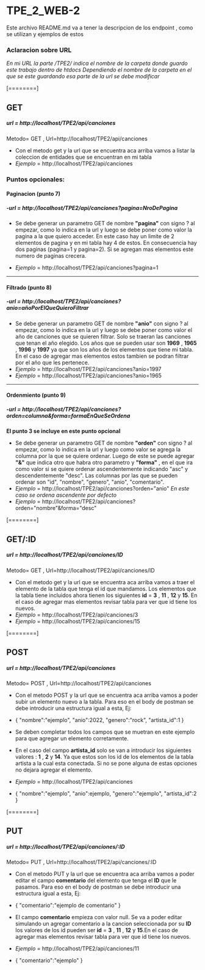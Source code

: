 # TPE_2_WEB-2

Este archivo README.md  va a tener la descripcion de los endpoint , como se utilizan y ejemplos de estos

### Aclaracion sobre URL
*En mi URL la parte /TPE2/ indica el nombre de la carpeta donde guardo este trabajo dentro de htdocs*
*Dependiendo el nombre de la carpeta en el que se este guardando esa parte de la url se debe modificar*

[========]


## GET
#####  url = http://localhost/TPE2/api/canciones
Metodo= GET , Url=http://localhost/TPE2/api/canciones

- Con el metodo get y la url que se encuentra aca arriba vamos a listar la coleccion de entidades que se encuentran en mi tabla
- *Ejemplo* = http://localhost/TPE2/api/canciones


### Puntos opcionales:
#### Paginacion (punto 7)
##### -url = http://localhost/TPE2/api/canciones?pagina=NroDePagina
- Se debe generar un parametro GET de nombre **"pagina"** con signo ? al empezar, como lo indica en la url y luego se debe poner como valor la pagina a la que quiero acceder. En este caso hay un limite de 2 elementos de pagina y en mi tabla hay 4 de estos. En consecuencia hay dos paginas (pagina=1 y pagina=2). Si se agregan mas elementos este numero de paginas crecera.

- *Ejemplo* = http://localhost/TPE2/api/canciones?pagina=1

------------

#### Filtrado (punto 8)
##### -url = http://localhost/TPE2/api/canciones?anio=añoPorElQueQuieroFiltrar
- Se debe generar un parametro GET de nombre **"anio"** con signo ? al empezar, como lo indica en la url y luego se debe poner como valor el año de canciones que se quieren filtrar. Solo se traeran las canciones que tenan el año elegido. Los años que se pueden usar son **1969** , **1965** , **1996** y **1997** ya que son los años de los elementos que tiene mi tabla. En el caso de agregar mas elementos estos tambien se podran filtrar por el año que les pertenece.
- *Ejemplo* = http://localhost/TPE2/api/canciones?anio=1997
- *Ejemplo* = http://localhost/TPE2/api/canciones?anio=1965

------------

#### Ordenmiento (punto 9)
##### -url = http://localhost/TPE2/api/canciones?orden=columna&forma=formaEnQueSeOrdena
**El punto 3 se incluye en este punto opcional**
- Se debe generar un parametro GET de nombre **"orden"** con signo ? al empezar, como lo indica en la url y luego como valor se agrega la columna por la que se quiere ordenar. Luego de este se puede agregar **"&"** que indica otro que habra otro parametro y **"forma"** , en el que ira como valor si se quiere ordenar ascendentemente indicando "asc" y descendentemente "desc". Las columnas por las que se pueden ordenar son "id", "nombre", "genero", "anio", "comentario".
- *Ejemplo* = http://localhost/TPE2/api/canciones?orden="anio"
*En este caso se ordena ascendente por defecto*
- *Ejemplo* = http://localhost/TPE2/api/canciones?orden="nombre"&forma="desc"

[========]


## GET/:ID
#####  url = http://localhost/TPE2/api/canciones/ID
Metodo= GET , Url=http://localhost/TPE2/api/canciones/ID

- Con el metodo get y la url que se encuentra aca arriba vamos a traer el elemento de la tabla que tenga el id que mandamos.  Los elementos que la tabla tiene incluidos ahora tienen los siguientes **id** = **3** , **11** , **12** y **15**. En el caso de agregar mas elementos revisar tabla para ver que id tiene los nuevos.
- *Ejemplo* = http://localhost/TPE2/api/canciones/3
- *Ejemplo* = http://localhost/TPE2/api/canciones/15

[========]

## POST
#####  url = http://localhost/TPE2/api/canciones
Metodo= POST , Url=http://localhost/TPE2/api/canciones

- Con el metodo POST y la url que se encuentra aca arriba vamos a poder subir un elemento nuevo a la tabla. Para eso en el body de postman se debe introducir una estructura igual a esta, 
Ej:
- {
    "nombre":"ejemplo",
    "anio":2022,
    "genero":"rock",
    "artista_id":1 }

- Se deben completar todos los campos que se muetran en este ejemplo para que agregar un elemento corretamente.
- En el caso del campo **artista_id** solo se van a introducir los siguientes valores : **1** , **2** y **14**. Ya que estos son los id de los elementos de la tabla artista a la cual esta conectada. Si no se pone alguna de estas opciones no dejara agregar el elemento.

- *Ejemplo* = http://localhost/TPE2/api/canciones
- {
    "nombre":"ejemplo",
    "anio":ejemplo,
    "genero":"ejemplo",
    "artista_id":2 }

[========]

## PUT
#####  url = http://localhost/TPE2/api/canciones/:ID
Metodo= PUT , Url=http://localhost/TPE2/api/canciones/:ID

- Con el metodo PUT y la url que se encuentra aca arriba vamos a poder editar el campo **comentario** del elemento que tenga el **ID** que le pasamos. Para eso en el body de postman se debe introducir una estructura igual a esta, 
Ej:
- {
    "comentario":"ejemplo de comentario"
}

- El campo **comentario** empieza con valor null. Se va a poder editar simulando un agregar comentario a la cancion seleccionada por su **ID** los valores de los id pueden ser **id** = **3** , **11** , **12** y **15**.En el caso de agregar mas elementos revisar tabla para ver que id tiene los nuevos.

- *Ejemplo* = http://localhost/TPE2/api/canciones/11
- {
    "comentario":"ejemplo"
}
